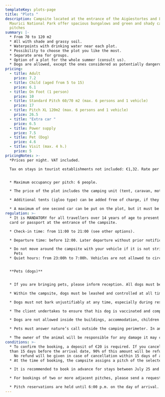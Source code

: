 ```yaml
---
templateKey: plots-page
title: "Plots "
description: Campsite located at the entrance of the Aigüestortes and Lake Sant
  Maurici National Park offer spacious bungalows and green and shady camping
  pitches
summary: |-
  * From 70 to 120 m2
  * All with shade and grassy soil.
  * Waterpoints with drinking water near each plot.
  * Possibility to choose the plot you like the most.
  * Separate area for groups.
  * Option of a plot for the whole summer (consult us).
  * Dogs are allowed, except the ones considered as potentially dangerous.
pricing:
  - title: Adult
    price: 7.2
  - title: Child (aged from 5 to 15)
    price: 6.1
  - title: On Foot (1 person)
    price: 10
  - title: Standard Pitch 60/70 m2 (max. 6 persons and 1 vehicle)
    price: 17
  - title: Pitch XL 120m2 (max. 6 persons and 1 vehicle)
    price: 26.5
  - title: "Extra car "
    price: 6.5
  - title: Power supply
    price: 7.5
  - title: Pet (Dog)
    price: 4.6
  - title: Visit (max. 4 h.)
    price: 5
pricingNotes: >-
  *Prices per night. VAT included.

  Tax on stays in tourist establishments not included: €1,32. Rate per day per person aged over 16, with a maximum of 7 days*.


  * Maximum occupancy per pitch: 6 people.

  * The price of the plot includes the camping unit (tent, caravan, motorhome...) and a vehicle, which is parked on the pitch.

  * Additional tents (igloo type) can be added free of charge, if they are set  within the boundaries of the plot.

  * A maximum of one second car can be put on the plot, but it must be registered and paid for according to  the current rate, and it must be parked within the boundaries of the plot. If you park on another plot you will have to pay the rate of the extra plot you are occupying.
regulation: >-
  * It is MANDATORY for all travellers over 14 years of age to present their ID
  card or passport at the entrance of the campsite.

  * Check-in time: from 11:00 to 21:00 (see other options).

  * Departure time: before 12:00. Later departure without prior notification to reception will incur the cost of an additional night.

  * Do not move around the campsite with your vehicle if it is not strictly necessary.
    Pets
  * Quiet hours: from 23:00h to 7:00h. Vehicles are not allowed to circulate between 11 p.m. and 7 a.m.


  **Pets (dogs)**


  * If you are bringing pets, please inform reception. All dogs must be registered at the time of check-in and their stay is subject to the payment of the corresponding fee.

  * Within the campsite, dogs must be leashed and controlled at all time and may never occupy or pass through a pitch that does not belong to their owner.

  * Dogs must not bark unjustifiably at any time, especially during rest hours.

  * The client undertakes to ensure that his dog is vaccinated and complies with the phytosanitary conditions established by law.

  * Dogs are not allowed inside the buildings, accommodation, children's playground and swimming pool.

  * Pets must answer nature’s call outside the camping perimeter. In any case the owners are to collect the droppings of their animals and deposit them in a bag in the waste container. 

  * The owner of the animal will be responsible for any damage it may cause to the rest of the campers and their property as well as to the campsite facilities.
conditions: >-
  * To confirm the booking, a deposit of €20 is required. If you cancel more
  than 15 days before the arrival date, 90% of this amount will be refunded.
    No refund will be given in case of cancellation within 15 days of arrival or no-show.
  * At the time of booking, the campsite assigns a pitch of the selected type to guarantee the reservation. However, upon arrival, and subject to availability, guests may choose a different pitch within the same reserved category.

  * It is recommended to book in advance for stays between July 25 and August 15.

  * For bookings of two or more adjacent pitches, please send a request by email.

  * Pitch reservations are held until 6:00 p.m. on the day of arrival. If you plan to arrive later, please inform us in advance, otherwise, the reservation cannot be guaranteed.
---
```


